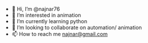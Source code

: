 - 👋 Hi, I’m @najnar76
- 👀 I’m interested in animation
- 🌱 I’m currently learning python
- 💞️ I’m looking to collaborate on automation/ animation
- 📫 How to reach me najnar@gmail.com

<!---
najnar76/najnar76 is a ✨ special ✨ repository because its `README.md` (this file) appears on your GitHub profile.
You can click the Preview link to take a look at your changes.
--->
